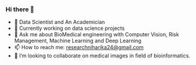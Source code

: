 ### Hi there 👋
- 🔭 Data Scientist and An Academician 
- 🌱 Currently working on data science projects 
- 💬 Ask me about BioMedical engineering with Computer Vision, Risk Management, Machine Learning and Deep Learning
- 📫 How to reach me: researchniharika24@gmail.com
- 👯 I’m looking to collaborate on medical images in field of bioinformatics.

<!--
**niharikatewari/niharikatewari** is a ✨ _special_ ✨ repository because its `README.md` (this file) appears on your GitHub profile.

Here are some ideas to get you started:

- 🔭 I’m currently working on ...
- 🌱 I’m currently learning ...
- 👯 I’m looking to collaborate on ...
- 🤔 I’m looking for help with ...
- 💬 Ask me about ...
- 📫 How to reach me: ...
- 😄 Pronouns: ...
- ⚡ Fun fact: ...
-->
